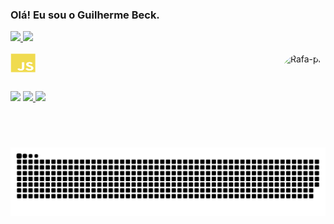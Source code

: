 ### Olá! Eu sou o Guilherme Beck.
<div>
  <a href="https://github.com/guilhermebeck">
  <img height="150em" src="https://github-readme-stats.vercel.app/api?username=guilhermebeck&show_icons=true&theme=dracula&include_all_commits=true&count_private=true"/>
  <img height="100em" src="https://github-readme-stats.vercel.app/api/top-langs/?username=guilhermebeck&layout=compact&langs_count=7&theme=dracula"/>
</div>
<div style="display: inline_block"><br>
  <img align="center" alt="Rafa-Js" height="30" width="40" src="https://raw.githubusercontent.com/devicons/devicon/master/icons/javascript/javascript-plain.svg">
  <img align="right" alt="Rafa-pic" height="150" style="border-radius:50px;" src="https://i.pinimg.com/originals/32/76/5d/32765d8d483094f5e8ab02783086e0b2.jpg">
</div>
  
  ##
  
<div>
  <a href="https://www.instagram.com/gu1beck/" target="_blank"><img src="https://img.shields.io/badge/-Instagram-%23E4405F?style=for-the-badge&logo=instagram&logoColor=white" target="_blank"></a>
  <a href="" target="_blank"><img src="https://img.shields.io/badge/Twitter-1DA1F2?style=for-the-badge&logo=twitter&logoColor=white" target="_blank">   </a>
  <a href = "mailto:beckscience9@gmail.com"><img src="https://img.shields.io/badge/-Gmail-%23333?style=for-the-badge&logo=gmail&logoColor=white" target="_blank"></a>
  
  ![Snake animation](https://github.com/guilhermebeck/guilhermebeck/blob/output/github-contribution-grid-snake.svg)
  
</div>
  


